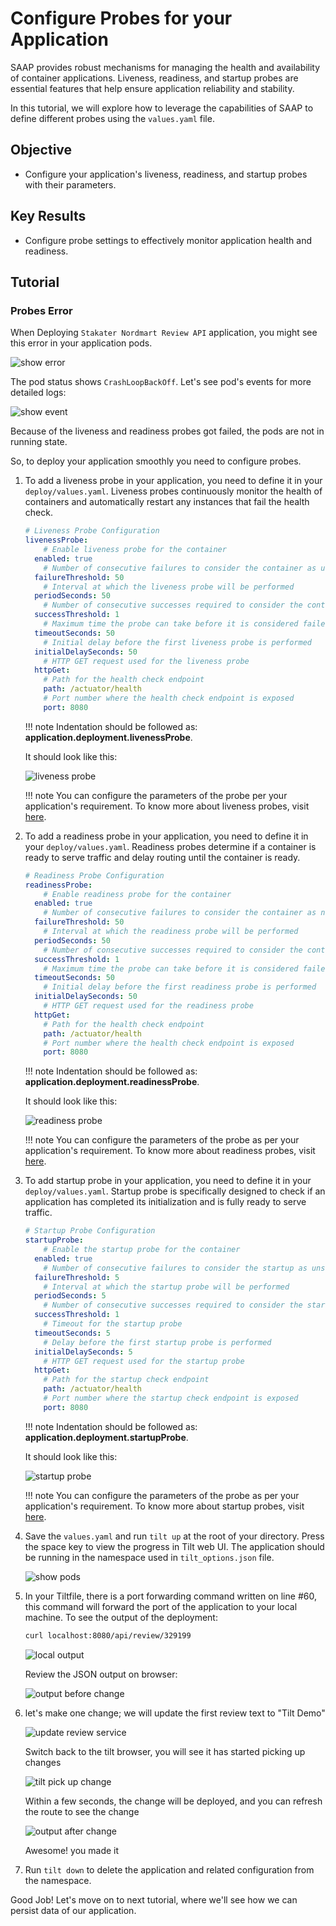# Configure Probes for your Application

SAAP provides robust mechanisms for managing the health and availability of container applications. Liveness, readiness, and startup probes are essential features that help ensure application reliability and stability.

In this tutorial, we will explore how to leverage the capabilities of SAAP to define different probes using the `values.yaml` file.

## Objective

- Configure your application's liveness, readiness, and startup probes with their parameters.

## Key Results

- Configure probe settings to effectively monitor application health and readiness.

## Tutorial

### Probes Error

When Deploying `Stakater Nordmart Review API` application, you might see this error in your application pods.

  ![show error](images/show-error.png)

  The pod status shows `CrashLoopBackOff`. Let's see pod's events for more detailed logs:

  ![show event](images/failed-probes.png)

  Because of the liveness and readiness probes got failed, the pods are not in running state.

So, to deploy your application smoothly you need to configure probes.

1. To add a liveness probe in your application, you need to define it in your `deploy/values.yaml`. Liveness probes continuously monitor the health of containers and automatically restart any instances that fail the health check.

    ```yaml
    # Liveness Probe Configuration
    livenessProbe:
        # Enable liveness probe for the container
      enabled: true
        # Number of consecutive failures to consider the container as unhealthy
      failureThreshold: 50
        # Interval at which the liveness probe will be performed
      periodSeconds: 50
        # Number of consecutive successes required to consider the container as healthy again
      successThreshold: 1
        # Maximum time the probe can take before it is considered failed
      timeoutSeconds: 50
        # Initial delay before the first liveness probe is performed
      initialDelaySeconds: 50
        # HTTP GET request used for the liveness probe
      httpGet:
        # Path for the health check endpoint
        path: /actuator/health
        # Port number where the health check endpoint is exposed
        port: 8080
    ```

    !!! note
        Indentation should be followed as: **application.deployment.livenessProbe**.

    It should look like this:

    ![liveness probe](images/liveness-probe.png)

    !!! note
        You can configure the parameters of the probe per your application's requirement. To know more about liveness probes, visit [here](https://kubernetes.io/docs/tasks/configure-pod-container/configure-liveness-readiness-startup-probes/).

1. To add a readiness probe in your application, you need to define it in your `deploy/values.yaml`. Readiness probes determine if a container is ready to serve traffic and delay routing until the container is ready.

    ```yaml
    # Readiness Probe Configuration
    readinessProbe:
        # Enable readiness probe for the container
      enabled: true
        # Number of consecutive failures to consider the container as not ready
      failureThreshold: 50
        # Interval at which the readiness probe will be performed
      periodSeconds: 50
        # Number of consecutive successes required to consider the container as ready
      successThreshold: 1
        # Maximum time the probe can take before it is considered failed
      timeoutSeconds: 50
        # Initial delay before the first readiness probe is performed
      initialDelaySeconds: 50
        # HTTP GET request used for the readiness probe
      httpGet:
        # Path for the health check endpoint
        path: /actuator/health
        # Port number where the health check endpoint is exposed
        port: 8080
    ```

    !!! note
        Indentation should be followed as: **application.deployment.readinessProbe**.

    It should look like this:

    ![readiness probe](images/readiness-probe.png)

    !!! note
        You can configure the parameters of the probe as per your application's requirement. To know more about readiness probes, visit [here](https://kubernetes.io/docs/tasks/configure-pod-container/configure-liveness-readiness-startup-probes/).

1. To add startup probe in your application, you need to define it in your `deploy/values.yaml`. Startup probe is specifically designed to check if an application has completed its initialization and is fully ready to serve traffic.

    ```yaml
    # Startup Probe Configuration
    startupProbe:
        # Enable the startup probe for the container
      enabled: true
        # Number of consecutive failures to consider the startup as unsuccessful
      failureThreshold: 5
        # Interval at which the startup probe will be performed
      periodSeconds: 5
        # Number of consecutive successes required to consider the startup as successful
      successThreshold: 1
        # Timeout for the startup probe
      timeoutSeconds: 5
        # Delay before the first startup probe is performed
      initialDelaySeconds: 5
        # HTTP GET request used for the startup probe
      httpGet:
        # Path for the startup check endpoint
        path: /actuator/health
        # Port number where the startup check endpoint is exposed
        port: 8080
    ```

    !!! note
        Indentation should be followed as: **application.deployment.startupProbe**.

    It should look like this:

    ![startup probe](images/startup-probe.png)

    !!! note
        You can configure the parameters of the probe as per your application's requirement. To know more about startup probes, visit [here](https://kubernetes.io/docs/tasks/configure-pod-container/configure-liveness-readiness-startup-probes/).

1. Save the `values.yaml` and run `tilt up` at the root of your directory. Press the space key to view the progress in Tilt web UI. The application should be running in the namespace used in `tilt_options.json` file.

    ![show pods](images/show-pods.png)

1. In your Tiltfile, there is a port forwarding command written on line #60, this command will forward the port of the application to your local machine. To see the output of the deployment:

    ```sh
    curl localhost:8080/api/review/329199
    ```

    ![local output](images/local-output.png)

    Review the JSON output on browser:

    ![output before change](images/output-before-change.png)

1. let's make one change; we will update the first review text to "Tilt Demo"

    ![update review service](images/review-service-to-update.png)

    Switch back to the tilt browser, you will see it has started picking up changes

    ![tilt pick up change](images/tilt-picking-up-change.png)

    Within a few seconds, the change will be deployed, and you can refresh the route to see the change

    ![output after change](images/after-change-output.png)

    Awesome! you made it

1. Run `tilt down` to delete the application and related configuration from the namespace.

Good Job! Let's move on to next tutorial, where we'll see how we can persist data of our application.
